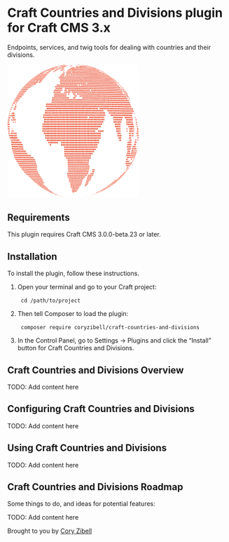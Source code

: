 # Craft Countries and Divisions plugin for Craft CMS 3.x

Endpoints, services, and twig tools for dealing with countries and their divisions.

<img style="max-width: 300px;" src="./resources/img/plugin-logo.svg">

## Requirements

This plugin requires Craft CMS 3.0.0-beta.23 or later.

## Installation

To install the plugin, follow these instructions.

1. Open your terminal and go to your Craft project:

        cd /path/to/project

2. Then tell Composer to load the plugin:

        composer require coryzibell/craft-countries-and-divisions

3. In the Control Panel, go to Settings → Plugins and click the “Install” button for Craft Countries and Divisions.

## Craft Countries and Divisions Overview

TODO: Add content here

## Configuring Craft Countries and Divisions

TODO: Add content here

## Using Craft Countries and Divisions

TODO: Add content here

## Craft Countries and Divisions Roadmap

Some things to do, and ideas for potential features:

TODO: Add content here

Brought to you by [Cory Zibell](https://www.twitter.com)
